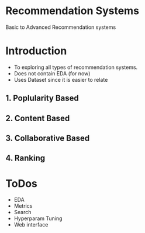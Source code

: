 # Recommendation Systems
Basic to Advanced Recommendation systems



# Introduction
- To exploring all types of recommendation systems.  
- Does not contain EDA (for now)
- Uses Dataset since it is easier to relate


## 1. Poplularity Based


## 2. Content Based


## 3. Collaborative Based



## 4. Ranking




# ToDos
 - EDA
 - Metrics
 - Search
 - Hyperparam Tuning
 - Web interface
 
